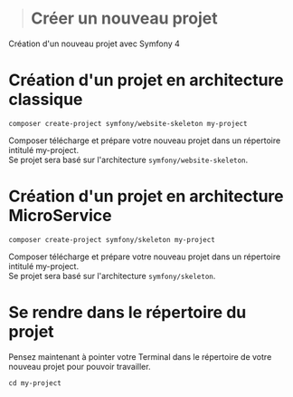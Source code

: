> # Créer un nouveau projet
Création d'un nouveau projet avec Symfony 4


# Création d'un projet en architecture classique

``` 
composer create-project symfony/website-skeleton my-project
``` 

Composer télécharge et prépare votre nouveau projet dans un répertoire intitulé my-project.  
Se projet sera basé sur l'architecture `symfony/website-skeleton`.


# Création d'un projet en architecture MicroService
```
composer create-project symfony/skeleton my-project
```

Composer télécharge et prépare votre nouveau projet dans un répertoire intitulé my-project.  
Se projet sera basé sur l'architecture `symfony/skeleton`.


# Se rendre dans le répertoire du projet

Pensez maintenant à pointer votre Terminal dans le répertoire de votre nouveau projet pour pouvoir travailler.
```
cd my-project
```